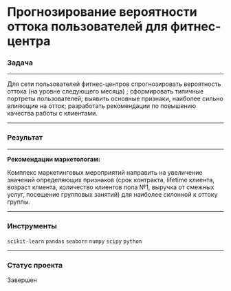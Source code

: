 # Прогнозирование вероятности оттока пользователей для фитнес-центра

### Задача
____
Для сети пользователей фитнес-центров спрогнозировать вероятность оттока (на уровне следующего месяца) ; сформировать типичные портреты пользователей; выявить основные признаки, наиболее сильно влияющие на отток; разработать рекомендации по повышению качества работы с клиентами.
_____

### Результат
__________

**Рекомендации маркетологам:**

Комплекс маркетинговых мероприятий направить на увеличение значений определяющих признаков (срок контракта, lifetime клиента, возраст клиента, количество клиентов пола №1, выручка от смежных услуг,  посещение групповых занятий) для наиболее склонной к оттоку группы.
___
### Инструменты
`scikit-learn` `pandas` `seaborn` `numpy` `scipy` `python` 
___
### Статус проекта

Завершен
